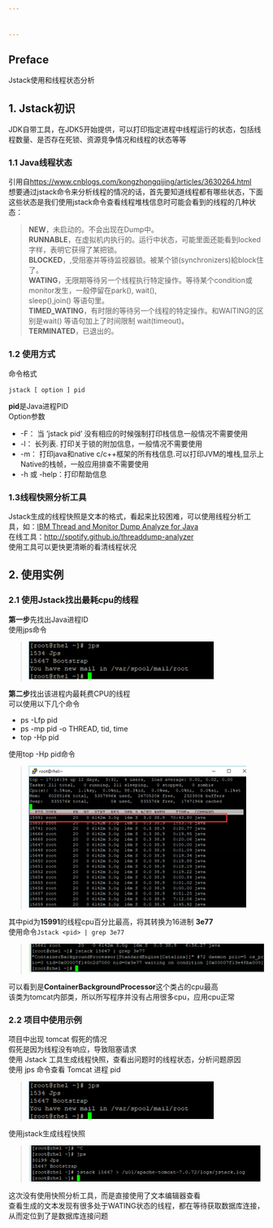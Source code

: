 ```yaml
---


---
```


<h2 id="preface">Preface</h2>
<p>Jstack使用和线程状态分析</p>
<h2 id="jstack初识">1. Jstack初识</h2>
<p>JDK自带工具，在JDK5开始提供，可以打印指定进程中线程运行的状态，包括线程数量、是否存在死锁、资源竞争情况和线程的状态等等</p>
<h3 id="java线程状态">1.1 Java线程状态</h3>
<p>引用自<a href="https://www.cnblogs.com/kongzhongqijing/articles/3630264.html">https://www.cnblogs.com/kongzhongqijing/articles/3630264.html</a><br>
想要通过jstack命令来分析线程的情况的话，首先要知道线程都有哪些状态，下面这些状态是我们使用jstack命令查看线程堆栈信息时可能会看到的线程的几种状态：</p>
<blockquote>
<p><strong>NEW</strong>，未启动的。不会出现在Dump中。<br>
<strong>RUNNABLE</strong>，在虚拟机内执行的。运行中状态，可能里面还能看到locked字样，表明它获得了某把锁。<br>
<strong>BLOCKED</strong>，,受阻塞并等待监视器锁。被某个锁(synchronizers)給block住了。<br>
<strong>WATING</strong>，无限期等待另一个线程执行特定操作。等待某个condition或monitor发生，一般停留在park(), wait(),<br>
sleep(),join() 等语句里。<br>
<strong>TIMED_WATING</strong>，有时限的等待另一个线程的特定操作。和WAITING的区别是wait() 等语句加上了时间限制 wait(timeout)。<br>
<strong>TERMINATED</strong>，已退出的。</p>
</blockquote>
<h3 id="使用方式">1.2 使用方式</h3>
<p>命令格式</p>
<pre><code>jstack [ option ] pid
</code></pre>
<p><strong>pid</strong>是Java进程PID<br>
Option参数</p>
<ul>
<li>-F： 当 ’jstack pid’  没有相应的时候强制打印栈信息一般情况不需要使用</li>
<li>-l： 长列表. 打印关于锁的附加信息，一般情况不需要使用</li>
<li>-m： 打印java和native c/c++框架的所有栈信息.可以打印JVM的堆栈,显示上Native的栈帧，一般应用排查不需要使用</li>
<li>-h 或 -help：打印帮助信息</li>
</ul>
<h3 id="线程快照分析工具">1.3线程快照分析工具</h3>
<p>Jstack生成的线程快照是文本的格式，看起来比较困难，可以使用线程分析工具，如：<a href="https://www.ibm.com/developerworks/community/groups/service/html/communitystart?communityUuid=2245aa39-fa5c-4475-b891-14c205f7333c">IBM Thread and Monitor Dump Analyze for Java</a><br>
在线工具：<a href="http://spotify.github.io/threaddump-analyzer/">http://spotify.github.io/threaddump-analyzer</a><br>
使用工具可以更快更清晰的看清线程状况</p>
<h2 id="使用实例">2. 使用实例</h2>
<h3 id="使用jstack找出最耗cpu的线程">2.1 使用Jstack找出最耗cpu的线程</h3>
<p><strong>第一步</strong>先找出Java进程ID<br>
使用jps命令</p>
<blockquote>
<p><img src="https://github.com/HuangZhiAn/MyBlog/raw/master/resource/jps.png" alt="jsp"></p>
</blockquote>
<p><strong>第二步</strong>找出该进程内最耗费CPU的线程<br>
可以使用以下几个命令</p>
<ul>
<li>ps -Lfp pid</li>
<li>ps -mp pid -o THREAD, tid, time</li>
<li>top -Hp pid</li>
</ul>
<p>使用top -Hp pid命令</p>
<blockquote>
<p><img src="https://github.com/HuangZhiAn/MyBlog/raw/master/resource/top_Hp-pid.png" alt="jsp"></p>
</blockquote>
<p>其中pid为<strong>15991</strong>的线程cpu百分比最高，将其转换为16进制 <strong>3e77</strong><br>
使用命令<code>Jstack &lt;pid&gt; | grep 3e77</code></p>
<blockquote>
<p><img src="https://github.com/HuangZhiAn/MyBlog/raw/master/resource/jstack-pid-grep.png" alt="jsp"></p>
</blockquote>
<p>可以看到是<strong>ContainerBackgroundProcessor</strong>这个类占的cpu最高<br>
该类为tomcat内部类，所以所写程序并没有占用很多cpu，应用cpu正常</p>
<h3 id="项目中使用示例">2.2 项目中使用示例</h3>
<p>项目中出现 tomcat 假死的情况<br>
假死是因为线程没有响应，导致阻塞请求<br>
使用 Jstack 工具生成线程快照，查看出问题时的线程状态，分析问题原因<br>
使用 jps 命令查看 Tomcat 进程 pid</p>
<blockquote>
<p><img src="https://github.com/HuangZhiAn/MyBlog/raw/master/resource/jps.png" alt="jsp"></p>
</blockquote>
<p>使用jstack生成线程快照</p>
<blockquote>
<p><img src="https://github.com/HuangZhiAn/MyBlog/raw/master/resource/jstack-pid.png" alt="jsp"></p>
</blockquote>
<p>这次没有使用快照分析工具，而是直接使用了文本编辑器查看<br>
查看生成的文本发现有很多处于WATING状态的线程，都在等待获取数据库连接，从而定位到了是数据库连接问题</p>

